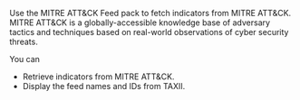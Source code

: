 Use the MITRE ATT&CK Feed pack to fetch indicators from MITRE ATT&CK. MITRE ATT&CK is a globally-accessible knowledge base of adversary tactics and techniques based on real-world observations of cyber security threats.

You can 
- Retrieve indicators from MITRE ATT&CK.
- Display the feed names and IDs from TAXII.
